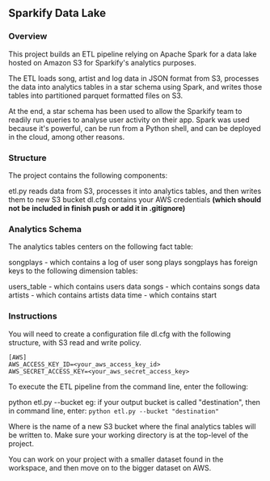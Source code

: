 ## Sparkify Data Lake

### Overview

This project builds an ETL pipeline relying on Apache Spark for a data lake hosted on Amazon S3 for Sparkify's analytics purposes.

The ETL loads song, artist and log data in JSON format from S3, processes the data into analytics tables in a star schema using Spark, and writes those tables into partitioned parquet formatted files on S3. 

At the end, a star schema has been used to allow the Sparkify team to readily run queries to analyse user activity on their app. Spark was used because it's powerful, can be run from a Python shell, and can be deployed in the cloud, among other reasons.

### Structure
The project contains the following components:

etl.py reads data from S3, processes it into analytics tables, and then writes them to new S3 bucket
dl.cfg contains your AWS credentials **(which should not be included in finish push or add it in .gitignore)**

### Analytics Schema
The analytics tables centers on the following fact table:

songplays - which contains a log of user song plays
songplays has foreign keys to the following dimension tables:

users_table - which contains users data
songs - which contains songs data
artists - which contains artists data
time - which contains start

### Instructions
You will need to create a configuration file dl.cfg with the following structure, with S3 read and write policy.
```
[AWS]
AWS_ACCESS_KEY_ID=<your_aws_access_key_id>
AWS_SECRET_ACCESS_KEY=<your_aws_secret_access_key>
```
To execute the ETL pipeline from the command line, enter the following:

python etl.py --bucket <your-output-s3-bucket-name>
eg: if your output bucket is called "destination", then in command line, enter:
    `python etl.py --bucket "destination"`

Where <your-output-s3-bucket-name> is the name of a new S3 bucket where the final analytics tables will be written to. Make sure your working directory is at the top-level of the project.
    
You can work on your project with a smaller dataset found in the workspace, and then move on to the bigger dataset on AWS.
